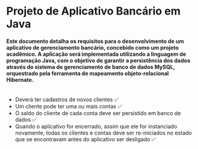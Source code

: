 # Projeto de Aplicativo Bancário em Java

#### Este documento detalha os requisitos para o desenvolvimento de um aplicativo de gerenciamento bancário, concebido como um projeto acadêmico. A aplicação será implementada utilizando a linguagem de programação Java, com o objetivo de garantir a persistência dos dados através do sistema de gerenciamento de banco de dados MySQL, orquestrado pela ferramenta de mapeamento objeto-relacional Hibernate. <br><br>
- Deverá ter cadastros de novos clientes ✅ <br>
- Um cliente pode ter uma ou mais contas ✅ <br>
- O saldo do cliente de cada conta deve ser persistido em banco de dados ✅ <br>
- Quando o aplicativo for encerrado, assim que ele for instanciado novamente, todas os clientes e contas deve ser re-iniciados no estado que se encontravam antes do aplicativo ser desligado ✅ <br>
